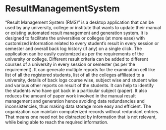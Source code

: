 # ResultManagementSystem
“Result Management System (RMS)” is a desktop application that can be used by any
university, college or institute that wants to update their manual or existing automated
result management and generation system.
It is designed to facilitate the universities or colleges (at more ease) with customized
information related to every student’s result in every session or semester and overall
back log history (if any) on a single click.
The application can be easily customized as per the requirements of the university or
college. Different result criteria can be added to different courses of a university in
every session or semester (as per the requirement).
It can generate multiple reports for the examination cell like list of all the registered
students, list of all the colleges affiliated to a university, details of back logs course
wise, subject wise and student wise and various other reports on result of the students.
It can help to identify the students who have got back in a particular subject (paper).
It also reduces the amount of paper work involved in the manual result management
and generation hence avoiding data redundancies and inconsistencies, thus making data
storage more easy and efficient. The organization can maintain computerized records
without redundant entries. That means one need not be distracted by information that
is not relevant, while being able to reach the required information.
